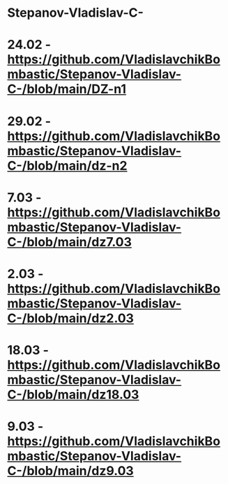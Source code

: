 # Stepanov-Vladislav-C-
# 24.02 - https://github.com/VladislavchikBombastic/Stepanov-Vladislav-C-/blob/main/DZ-n1
# 29.02 - https://github.com/VladislavchikBombastic/Stepanov-Vladislav-C-/blob/main/dz-n2
# 7.03 - https://github.com/VladislavchikBombastic/Stepanov-Vladislav-C-/blob/main/dz7.03
# 2.03 - https://github.com/VladislavchikBombastic/Stepanov-Vladislav-C-/blob/main/dz2.03
# 18.03 - https://github.com/VladislavchikBombastic/Stepanov-Vladislav-C-/blob/main/dz18.03
# 9.03 - https://github.com/VladislavchikBombastic/Stepanov-Vladislav-C-/blob/main/dz9.03

